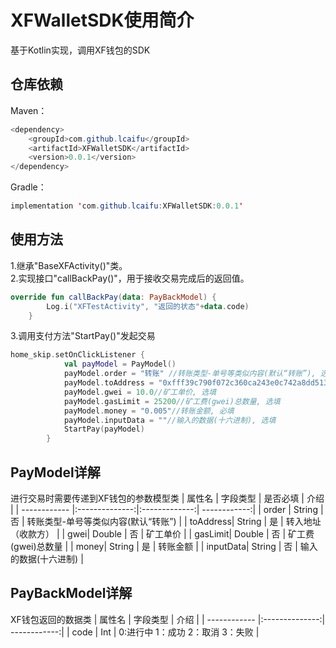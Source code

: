 # XFWalletSDK使用简介
基于Kotlin实现，调用XF钱包的SDK
## 仓库依赖

Maven：
```Java
<dependency>
	<groupId>com.github.lcaifu</groupId>
	<artifactId>XFWalletSDK</artifactId>
	<version>0.0.1</version>
</dependency>
```
Gradle：
```Java
implementation 'com.github.lcaifu:XFWalletSDK:0.0.1'
```
## 使用方法
1.继承"BaseXFActivity()"类。<br>
2.实现接口"callBackPay()"，用于接收交易完成后的返回值。
```kotlin
override fun callBackPay(data: PayBackModel) {
        Log.i("XFTestActivity", "返回的状态"+data.code)
    }
```
3.调用支付方法"StartPay()"发起交易
```kotlin
home_skip.setOnClickListener {
            val payModel = PayModel()
            payModel.order = "转账" //转账类型-单号等类似内容(默认“转账”), 选填
            payModel.toAddress = "0xfff39c790f072c360ca243e0c742a8dd51396c5c"//转入地址（收款方）, 必填
            payModel.gwei = 10.0//矿工单价, 选填
            payModel.gasLimit = 25200//矿工费(gwei)总数量, 选填
            payModel.money = "0.005"//转账金额, 必填
            payModel.inputData = ""//输入的数据(十六进制), 选填
            StartPay(payModel)
        }
```
## PayModel详解
进行交易时需要传递到XF钱包的参数模型类
|   属性名  |   字段类型  |  是否必填  |     介绍    |
| ------------ |:--------------:|:-------------:| ------------:|
|   order     |     String     |        否      |    转账类型-单号等类似内容(默认“转账”)    |
| toAddress|     String     |        是     |  转入地址（收款方） |
| gwei|     Double |        否      |  矿工单价 |
| gasLimit|     Double |        否      |  矿工费(gwei)总数量 |
| money|     String     |        是     |  转账金额 |
| inputData|     String     |        否      |  输入的数据(十六进制) |
## PayBackModel详解
XF钱包返回的数据类
|   属性名  |   字段类型  |    介绍    |
| ------------ |:--------------:| ------------:|
|   code |     Int  |  0:进行中 1：成功   2：取消    3：失败 |
